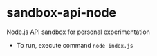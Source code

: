 # sandbox-api-node

Node.js API sandbox for personal experimentation

* To run, execute command `node index.js`
